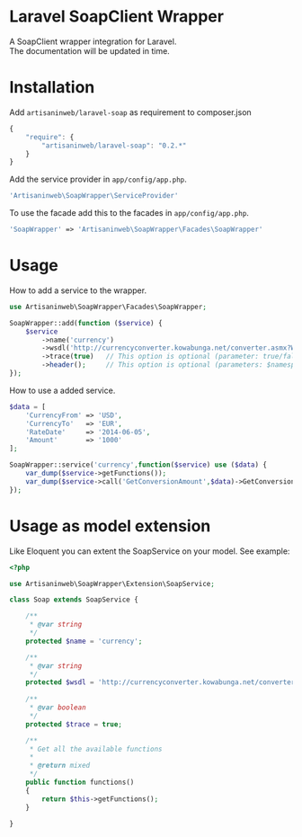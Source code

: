 Laravel SoapClient Wrapper
===========================

A SoapClient wrapper integration for Laravel.<br />
The documentation will be updated in time.

Installation
============

Add `artisaninweb/laravel-soap` as requirement to composer.json

```javascript
{
    "require": {
        "artisaninweb/laravel-soap": "0.2.*"
    }
}
```

Add the service provider in `app/config/app.php`.

```php
'Artisaninweb\SoapWrapper\ServiceProvider'
```

To use the facade add this to the facades in `app/config/app.php`.

```php
'SoapWrapper' => 'Artisaninweb\SoapWrapper\Facades\SoapWrapper'
```

Usage
============

How to add a service to the wrapper.

```php
use Artisaninweb\SoapWrapper\Facades\SoapWrapper;

SoapWrapper::add(function ($service) {
    $service
        ->name('currency')
        ->wsdl('http://currencyconverter.kowabunga.net/converter.asmx?WSDL')
        ->trace(true)   // This option is optional (parameter: true/false)
        ->header();     // This option is optional (parameters: $namespace,$name,$data,$mustunderstand,$actor)
});
```

How to use a added service.

```php
$data = [
    'CurrencyFrom' => 'USD',
    'CurrencyTo'   => 'EUR',
    'RateDate'     => '2014-06-05',
    'Amount'       => '1000'
];

SoapWrapper::service('currency',function($service) use ($data) {
    var_dump($service->getFunctions());
    var_dump($service->call('GetConversionAmount',$data)->GetConversionAmountResult);
});
```

Usage as model extension
============

Like Eloquent you can extent the SoapService on your model.
See example:

```php
<?php

use Artisaninweb\SoapWrapper\Extension\SoapService;

class Soap extends SoapService {

    /**
     * @var string
     */
    protected $name = 'currency';

    /**
     * @var string
     */
    protected $wsdl = 'http://currencyconverter.kowabunga.net/converter.asmx?WSDL';
    
    /**
     * @var boolean
     */
    protected $trace = true;

    /**
     * Get all the available functions
     *
     * @return mixed
     */
    public function functions()
    {
        return $this->getFunctions();
    }

}
```